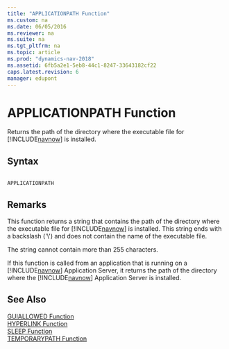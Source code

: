 ```yaml
---
title: "APPLICATIONPATH Function"
ms.custom: na
ms.date: 06/05/2016
ms.reviewer: na
ms.suite: na
ms.tgt_pltfrm: na
ms.topic: article
ms.prod: "dynamics-nav-2018"
ms.assetid: 6fb5a2e1-5eb8-44c1-8247-33643182cf22
caps.latest.revision: 6
manager: edupont
---
```

# APPLICATIONPATH Function
Returns the path of the directory where the executable file for [!INCLUDE[navnow](includes/navnow_md.md)] is installed.  
  
## Syntax  
  
```  
  
APPLICATIONPATH  
```  
  
## Remarks  
 This function returns a string that contains the path of the directory where the executable file for [!INCLUDE[navnow](includes/navnow_md.md)] is installed. This string ends with a backslash \('\\'\) and does not contain the name of the executable file.  
  
 The string cannot contain more than 255 characters.  
  
 If this function is called from an application that is running on a [!INCLUDE[navnow](includes/navnow_md.md)] Application Server, it returns the path of the directory where the [!INCLUDE[navnow](includes/navnow_md.md)] Application Server is installed.  
  
## See Also  
 [GUIALLOWED Function](GUIALLOWED-Function.md)   
 [HYPERLINK Function](HYPERLINK-Function.md)   
 [SLEEP Function](SLEEP-Function.md)   
 [TEMPORARYPATH Function](TEMPORARYPATH-Function.md)